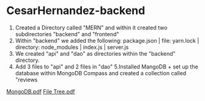 # CesarHernandez-backend
1. Created a Directory called "MERN" and within it created two subdirectories "backend" and "frontend"
2. Within "backend" we added the following: package.json | file: yarn.lock | directory: node_modules |
index.js | server.js
3. We created "api" and "dao" as directories within the "backend" directory.
4. Add 3 files to "api" and 2 files in "dao"
5.Installed MangoDB + set up the database within MongoDB Compass and created a collection 
called "reviews


[MongoDB.pdf](https://github.khoury.northeastern.edu/NEU-CS5610-SU23/CesarHernandez-backend/files/289/MongoDB.pdf) 
[File Tree.pdf](https://github.khoury.northeastern.edu/NEU-CS5610-SU23/CesarHernandez-backend/files/290/File.Tree.pdf)
